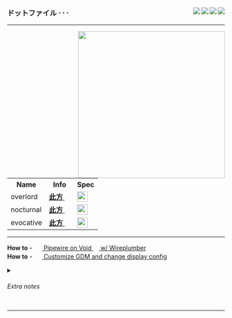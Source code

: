 <div>

<img src="https://img.shields.io/badge/dots-%23EA4AAA.svg?style=for-the-badge&logo=github&logoColor=white" align="right">
<img src="https://img.shields.io/badge/I3--GAPS-%236929C4.svg?style=for-the-badge&logo=gnometerminal&logoColor=white" align="right">
<img src="https://img.shields.io/badge/GNOME-%232284F2.svg?style=for-the-badge&logo=gnome&logoColor=white" align="right">
<img src="https://img.shields.io/badge/Linux-FCC624?style=for-the-badge&logo=linux&logoColor=black" align="right">

<h3>ドットファイル ⋅ ⋅ ⋅</h3>
</div>

** **

<img src="https://c.tenor.com/6amuFPmzdmIAAAAd/lycoris-recoil-takina.gif" align="right" height="340">
 <table>
  <tr>
    <th>Name</th>
    <th>Info</th>
    <th>Spec</th>
  </tr>
  <tr>
    <td>overlord</td>
    <td>
      <a href="https://github.com/czarhex/dotfiles/blob/main/assets/OVERLORD.md#shell"><b>此方 </b><img src="https://voidlinux.org/assets/img/void_bg.png" width="13"></a> 
    </td>
    <td>
      <!-- Desktop -->
      <img src="https://img.shields.io/static/v1?label=&message=desk workstation&color=222222&labelColor=179C7D&style=flat-square&logo=testinglibrary&logoColor=white" height="24">
    </td>
  </tr>
  <tr>
    <td>nocturnal</td>
    <td>
      <a href="https://github.com/czarhex/dotfiles/blob/main/assets/NOCTURNAL.md#shell"><b>此方 </b><img src="https://voidlinux.org/assets/img/void_bg.png" width="13"></a> 
    </td>
    <td>
      <!-- Thinkpad <b>X260</b> -->
      <img src="https://img.shields.io/static/v1?label=&message=thinkpad X260&color=222222&labelColor=EE2624&style=flat-square&logo=thinkpad&logoColor=white" height="24">
    </td>
  </tr>
  <tr>
    <td>evocative</td>
    <td>
      <a href="https://www.youtube.com/watch?v=KrwdRMWnt14&t=12s"><b>此方 </b><img src="https://voidlinux.org/assets/img/void_bg.png" width="13"></a> 
    </td>
    <td>
      <!-- Thinkpad <b>X60</b> -->
      <img src="https://img.shields.io/static/v1?label=&message=thinkpad X60&color=222222&labelColor=1261FE&style=flat-square&logo=ibm&logoColor=white" height="24">
    </td>
  </tr>
</table> 

** **
<!-- <img src="https://raw.githubusercontent.com/cat-milk/Anime-Girls-Holding-Programming-Books/master/Other/Chihiro_Komiya_Reading_Linux_Kernel_Book.png" align="right" width="267"> -->
  <b>How to</b>・
  <a href=https://github.com/czarhex/dotfiles/blob/main/assets/PIPEVOID.md>
    <img src="https://fedoraloveskde.org/pipewire_logo.svg" width="15"> Pipewire on Void <img src="https://voidlinux.org/assets/img/void_bg.png" width="13"> w/ Wireplumber
  </a>
  <br>
  <b>How to</b>・
  <a href=https://github.com/czarhex/dotfiles/blob/main/assets/GDMCUSTOM.md>
    <img src="https://www.nicepng.com/png/full/368-3682089_ubuntu-gnome-logo-png.png" width="15"> Customize GDM and change display config
  </a>
  <br>
    <details>
  <summary><h6>Extra notes</h6></summary>
  <b>ACPI errors?</b> change "loglevel=4" in <code>/etc/default/grub</code> to "loglevel=0" <br>
  and <code>sudo update-grub</code> 
  <br></br>
  <b>Bad TTY and GRUB resolution?</b> Add these in there:
  <pre><code>
  GRUB_GFXMODE=1920x1080x32
  GRUB_GFXPAYLOAD_LINUX=1920x1080x32
  </code></pre>
  <b>NVIDIA?</b> <code>nvidia-drm.modeset=1</code>
  <br></br>
  <b>CJK and Emoji fonts:</b> noto-fonts-cjk, noto-fonts-emoji
</details>

** **
